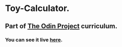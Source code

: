# Toy-Calculator.

## Part of [The Odin Project](https://www.theodinproject.com/) curriculum.

### You can see it live [here]().